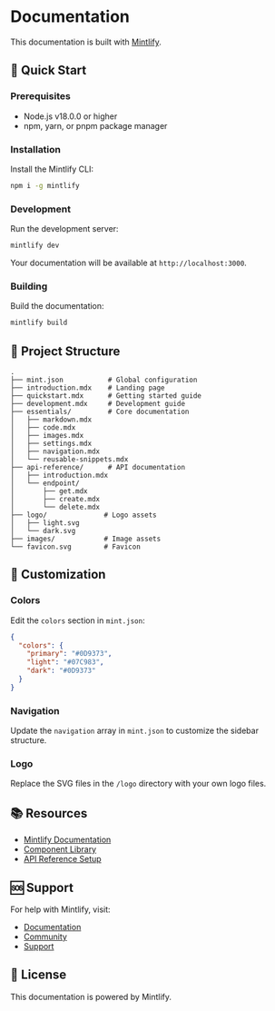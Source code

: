 # Documentation

This documentation is built with [Mintlify](https://mintlify.com).

## 🚀 Quick Start

### Prerequisites

- Node.js v18.0.0 or higher
- npm, yarn, or pnpm package manager

### Installation

Install the Mintlify CLI:

```bash
npm i -g mintlify
```

### Development

Run the development server:

```bash
mintlify dev
```

Your documentation will be available at `http://localhost:3000`.

### Building

Build the documentation:

```bash
mintlify build
```

## 📁 Project Structure

```
.
├── mint.json           # Global configuration
├── introduction.mdx    # Landing page
├── quickstart.mdx      # Getting started guide
├── development.mdx     # Development guide
├── essentials/         # Core documentation
│   ├── markdown.mdx
│   ├── code.mdx
│   ├── images.mdx
│   ├── settings.mdx
│   ├── navigation.mdx
│   └── reusable-snippets.mdx
├── api-reference/      # API documentation
│   ├── introduction.mdx
│   └── endpoint/
│       ├── get.mdx
│       ├── create.mdx
│       └── delete.mdx
├── logo/              # Logo assets
│   ├── light.svg
│   └── dark.svg
├── images/            # Image assets
└── favicon.svg        # Favicon
```

## 🎨 Customization

### Colors

Edit the `colors` section in `mint.json`:

```json
{
  "colors": {
    "primary": "#0D9373",
    "light": "#07C983",
    "dark": "#0D9373"
  }
}
```

### Navigation

Update the `navigation` array in `mint.json` to customize the sidebar structure.

### Logo

Replace the SVG files in the `/logo` directory with your own logo files.

## 📚 Resources

- [Mintlify Documentation](https://mintlify.com/docs)
- [Component Library](https://mintlify.com/docs/components)
- [API Reference Setup](https://mintlify.com/docs/api-playground/openapi)

## 🆘 Support

For help with Mintlify, visit:
- [Documentation](https://mintlify.com/docs)
- [Community](https://mintlify.com/community)
- [Support](mailto:support@mintlify.com)

## 📝 License

This documentation is powered by Mintlify.